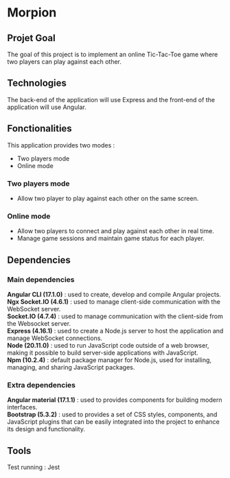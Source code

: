 # Morpion
## Projet Goal
The goal of this project is to implement an online Tic-Tac-Toe game where two players can play against each other.
## Technologies
The back-end of the application will use Express and the front-end of the application will use Angular.
## Fonctionalities
This application provides two modes :
- Two players mode
- Online mode
### Two players mode
- Allow two player to play against each other on the same screen.
### Online mode
- Allow two players to connect and play against each other in real time.
- Manage game sessions and maintain game status for each player.
## Dependencies
### Main dependencies
**Angular CLI (17.1.0)** : used to create, develop and compile Angular projects.<br/>
**Ngx Socket.IO (4.6.1)** : used to manage client-side communication with the WebSocket server.<br/>
**Socket.IO (4.7.4)** : used to manage communication with the client-side from the Websocket server.<br/>
**Express (4.16.1)** : used to create a Node.js server to host the application and manage WebSocket connections.<br/>
**Node (20.11.0)** : used to run JavaScript code outside of a web browser, making it possible to build server-side applications with JavaScript.<br/>
**Npm (10.2.4)** : default package manager for Node.js, used for installing, managing, and sharing JavaScript packages.<br/>
### Extra dependencies
**Angular material (17.1.1)** : used to provides components for building modern interfaces.<br/>
**Bootstrap (5.3.2)** : used to provides a set of CSS styles, components, and JavaScript plugins that can be easily integrated into the project to enhance its design and functionality.
## Tools
Test running : Jest
